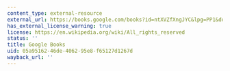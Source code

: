 ```yaml
---
content_type: external-resource
external_url: https://books.google.com/books?id=ntXVZfXngJYC&lpg=PP1&dq=dom%20casmurro&pg=PP1#v=onepage&q&f=false
has_external_license_warning: true
license: https://en.wikipedia.org/wiki/All_rights_reserved
status: ''
title: Google Books
uid: 05a95162-46de-4062-95e8-f65127d1267d
wayback_url: ''
---
```

